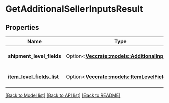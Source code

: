 # GetAdditionalSellerInputsResult

## Properties

Name | Type | Description | Notes
------------ | ------------- | ------------- | -------------
**shipment_level_fields** | Option<[**Vec<crate::models::AdditionalInputs>**](AdditionalInputs.md)> | A list of additional inputs. | [optional]
**item_level_fields_list** | Option<[**Vec<crate::models::ItemLevelFields>**](ItemLevelFields.md)> | A list of item level fields. | [optional]

[[Back to Model list]](../README.md#documentation-for-models) [[Back to API list]](../README.md#documentation-for-api-endpoints) [[Back to README]](../README.md)


